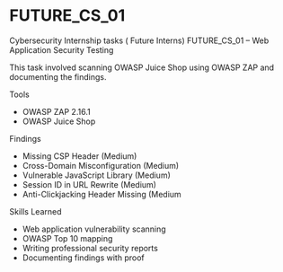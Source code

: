 # FUTURE_CS_01
Cybersecurity Internship tasks ( Future Interns)
FUTURE_CS_01 – Web Application Security Testing

This task involved scanning OWASP Juice Shop using OWASP ZAP and documenting the findings.

Tools
- OWASP ZAP 2.16.1
- OWASP Juice Shop

Findings
- Missing CSP Header (Medium)
- Cross-Domain Misconfiguration (Medium)
- Vulnerable JavaScript Library (Medium)
- Session ID in URL Rewrite (Medium)
- Anti-Clickjacking Header Missing (Medium

Skills Learned
- Web application vulnerability scanning
- OWASP Top 10 mapping
- Writing professional security reports
- Documenting findings with proof
